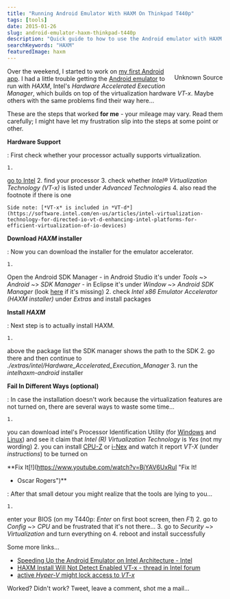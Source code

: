 ```yaml
---
title: "Running Android Emulator With HAXM On Thinkpad T440p"
tags: [tools]
date: 2015-01-26
slug: android-emulator-haxm-thinkpad-t440p
description: "Quick guide to how to use the Android emulator with HAXM (based on VT-x) on a Thinkpad T440p."
searchKeywords: "HAXM"
featuredImage: haxm
---
```


<div style="float: right; padding-left: 10px;">

<contentimage slug="haxm"></contentimage>

Unknown Source

</div>

Over the weekend, I started to work on [my first Android app](https://github.com/CodeFX-org/privacy-guide).
I had a little trouble getting the [Android emulator](http://developer.android.com/tools/devices/index.html) to run with *HAXM*, Intel's *Hardware Accelerated Execution Manager*, which builds on top of the virtualization hardware *VT-x*.
Maybe others with the same problems find their way here...

These are the steps that worked **for me** - your mileage may vary.
Read them carefully; I might have let my frustration slip into the steps at some point or other.

**Hardware Support**

:   First check whether your processor actually supports virtualization.

	1.
 [go to Intel](http://ark.intel.com/)
	2.
 find your processor
	3.
 check whether *Intel® Virtualization Technology (VT-x)* is listed under *Advanced Technologies*
	4.
 also read the footnote if there is one

	Side note: [*VT-x* is included in *VT-d*](https://software.intel.com/en-us/articles/intel-virtualization-technology-for-directed-io-vt-d-enhancing-intel-platforms-for-efficient-virtualization-of-io-devices)

**Download *HAXM* installer**

:   Now you can download the installer for the emulator accelerator.

	1.
 Open the Android SDK Manager
		-   in Android Studio it's under *Tools* \~&gt; *Android* \~&gt; *SDK Manager*
		-   in Eclipse it's under *Window* \~&gt; *Android SDK Manager* (look [here](http://stackoverflow.com/a/13885869/2525313) if it's missing)
	2.
 check *Intel x86 Emulator Accelerator (HAXM installer)* under *Extras* and install packages

**Install *HAXM***

:   Next step is to actually install HAXM.

	1.
 above the package list the SDK manager shows the path to the SDK
	2.
 go there and then continue to *./extras/intel/Hardware\_Accelerated\_Execution\_Manager*
	3.
 run the *intelhaxm-android* installer

**Fail In Different Ways (optional)**

:   In case the installation doesn't work because the virtualization features are not turned on, there are several ways to waste some time...

	1.
 you can download intel's Processor Identification Utility (for [Windows](https://downloadcenter.intel.com/Detail_Desc.aspx?DwnldID=7838) and [Linux](http://www.intel.com/support/processors/tools/piu/sb/CS-033142.htm)) and see it claim that *Intel (R) Virtualization Technology* is *Yes* (not my wording)
	2.
 you can install [CPU-Z](http://www.cpuid.com/softwares/cpu-z.html) or [i-Nex](http://www.omgubuntu.co.uk/2014/02/nex-cpu-z-hardware-stat-tool-linux) and watch it report *VT-X* (under *instructions*) to be turned on

**Fix It[!](https://www.youtube.com/watch?v=BjYAV6UxRuI "Fix It!
- Oscar Rogers")**

:   After that small detour you might realize that the tools are lying to you...

	1.
 enter your BIOS (on my T440p: *Enter* on first boot screen, then *F1*)
	2.
 go to *Config* \~&gt; *CPU* and be frustrated that it's not there...
	3.
 go to *Security* \~&gt; *Virtualization* and turn everything on
	4.
 reboot and install successfully

Some more links...

-   [Speeding Up the Android Emulator on Intel Architecture - Intel](https://software.intel.com/en-us/android/articles/speeding-up-the-android-emulator-on-intel-architecture)
-   [HAXM Install Will Not Detect Enabled VT-x - thread in Intel forum](https://software.intel.com/en-us/forums/topic/328242)
-   [active *Hyper-V* might lock access to *VT-x*](https://forums.lenovo.com/t5/T400-T500-and-newer-T-series/Intel-VT-x-on-T440-64-bit-Virtual-Machine-Support/m-p/1639600/highlight/true#M100150 "Intel VT-x on T440?
(64-bit Virtual Machine Support) - Lenovo Forum")

Worked?
Didn't work?
Tweet, leave a comment, shot me a mail...
